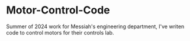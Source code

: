 # Motor-Control-Code
Summer of 2024 work for Messiah's engineering department, I've writen code to control motors for their controls lab.
